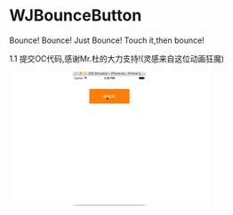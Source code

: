 # WJBounceButton
Bounce! Bounce! Just Bounce! Touch it,then bounce!

1.1 提交OC代码,感谢Mr.杜的大力支持!(灵感来自这位动画狂魔)

![](https://github.com/wwj405098620/Images/blob/master/WJBounceButton.gif)  